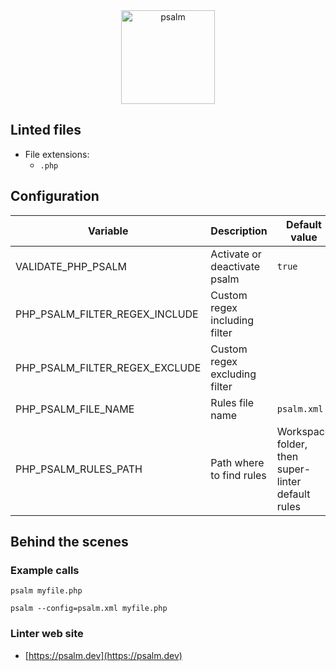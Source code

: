 <!-- markdownlint-disable MD033 MD041 -->
<!-- Generated by .automation/build.py, please do not update manually -->

<div align="center">
  <a href="https://psalm.dev" target="blank" title="Visit linter Web Site">
    <img src="https://i1.wp.com/phpmagazine.net/wp-content/uploads/2018/12/PsalmLogo.png?w=653&ssl=1" alt="psalm" height="150px">
  </a>
</div>


## Linted files

- File extensions:
  - `.php`

## Configuration

| Variable | Description | Default value |
| ----------------- | -------------- | -------------- |
| VALIDATE_PHP_PSALM | Activate or deactivate psalm | `true` |
| PHP_PSALM_FILTER_REGEX_INCLUDE | Custom regex including filter |  |
| PHP_PSALM_FILTER_REGEX_EXCLUDE | Custom regex excluding filter |  |
| PHP_PSALM_FILE_NAME | Rules file name | `psalm.xml` |
| PHP_PSALM_RULES_PATH | Path where to find rules | Workspace folder, then super-linter default rules |

## Behind the scenes

### Example calls

```shell
psalm myfile.php
```

```shell
psalm --config=psalm.xml myfile.php
```

### Linter web site
- [https://psalm.dev](https://psalm.dev)

